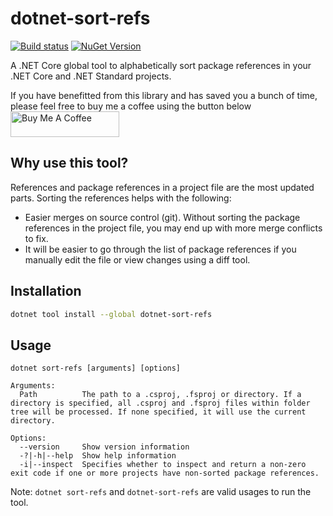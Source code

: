 # dotnet-sort-refs
[![Build status](https://ci.appveyor.com/api/projects/status/xse0bia9olr5shxr?svg=true)](https://ci.appveyor.com/project/BabuAnnamalai/dotnet-sort-refs) [![NuGet Version](https://badgen.net/nuget/v/dotnet-sort-refs)](https://www.nuget.org/packages/dotnet-sort-refs/)

A .NET Core global tool to alphabetically sort package references in your .NET Core and .NET Standard projects.

If you have benefitted from this library and has saved you a bunch of time, please feel free to buy me a coffee using the button below<br>
<a href="https://www.buymeacoffee.com/babuannamalai" target="_blank"><img src="https://cdn.buymeacoffee.com/buttons/default-orange.png" alt="Buy Me A Coffee" height="41" width="174"></a>

## Why use this tool?
References and package references in a project file are the most updated parts. Sorting the references helps with the following:
- Easier merges on source control (git). Without sorting the package references in the project file, you may end up with more merge conflicts to fix. 
- It will be easier to go through the list of package references if you manually edit the file or view changes using a diff tool.

## Installation
```bash
dotnet tool install --global dotnet-sort-refs
```

## Usage
```text
dotnet sort-refs [arguments] [options]

Arguments:
  Path          The path to a .csproj, .fsproj or directory. If a directory is specified, all .csproj and .fsproj files within folder tree will be processed. If none specified, it will use the current directory.

Options:
  --version     Show version information
  -?|-h|--help  Show help information
  -i|--inspect  Specifies whether to inspect and return a non-zero exit code if one or more projects have non-sorted package references.
```

Note: `dotnet sort-refs` and `dotnet-sort-refs` are valid usages to run the tool.
